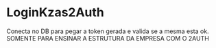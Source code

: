 # LoginKzas2Auth

Conecta no DB para pegar a token gerada e valida se a mesma esta ok.
SOMENTE PARA ENSINAR A ESTRUTURA DA EMPRESA COM O 2AUTH
